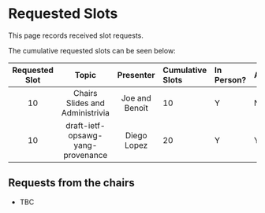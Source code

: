 # Requested Slots

This page records received slot requests. 

The cumulative requested slots can be seen below:

| Requested Slot          | Topic              |  Presenter | Cumulative Slots   | In Person?   | Adopted?  | Discussed? | Granted Status|
|:-------------:|:-----------------:|:-----:|:----------------|:--------|:--------|:--------|:--------|
| 10  | Chairs Slides and Administrivia | Joe and Benoît | 10 | Y | N/A | N/A | Y |
| 10  | draft-ietf-opsawg-yang-provenance | Diego Lopez | 20 | Y | Y | Y |   |

## Requests from the chairs

* TBC
